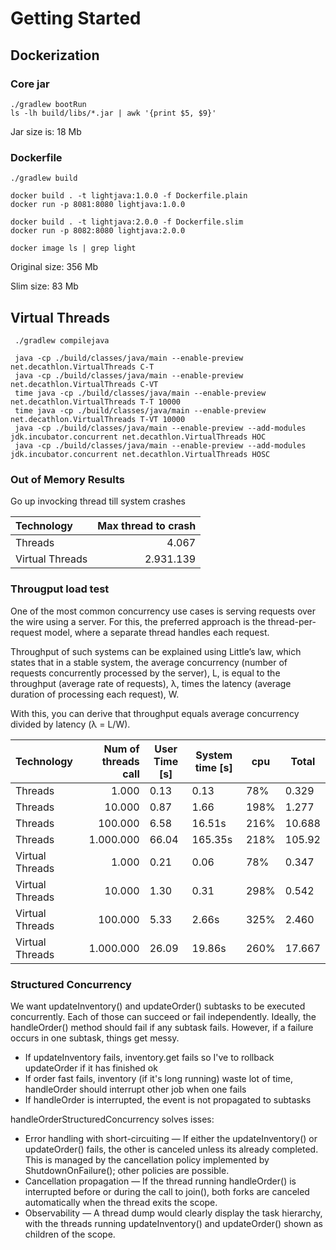 # Getting Started

## Dockerization
### Core jar
```shell
./gradlew bootRun
ls -lh build/libs/*.jar | awk '{print $5, $9}'
```
Jar size is: 18 Mb

### Dockerfile
```shell
./gradlew build

docker build . -t lightjava:1.0.0 -f Dockerfile.plain
docker run -p 8081:8080 lightjava:1.0.0

docker build . -t lightjava:2.0.0 -f Dockerfile.slim
docker run -p 8082:8080 lightjava:2.0.0

docker image ls | grep light
```

Original size: 356 Mb

Slim size: 83 Mb


## Virtual Threads
```shell
 ./gradlew compilejava
 
 java -cp ./build/classes/java/main --enable-preview net.decathlon.VirtualThreads C-T
 java -cp ./build/classes/java/main --enable-preview net.decathlon.VirtualThreads C-VT
 time java -cp ./build/classes/java/main --enable-preview net.decathlon.VirtualThreads T-T 10000
 time java -cp ./build/classes/java/main --enable-preview net.decathlon.VirtualThreads T-VT 10000
 java -cp ./build/classes/java/main --enable-preview --add-modules jdk.incubator.concurrent net.decathlon.VirtualThreads HOC
 java -cp ./build/classes/java/main --enable-preview --add-modules jdk.incubator.concurrent net.decathlon.VirtualThreads HOSC
```

### Out of Memory Results

Go up invocking thread till system crashes

| Technology      |           Max thread to crash |
|:----------------|------------------------------:|
| Threads         |                         4.067 |
| Virtual Threads |                     2.931.139 |


### Througput load test

One of the most common concurrency use cases is serving requests over the wire using a server. 
For this, the preferred approach is the thread-per-request model, where a separate thread handles each request. 

Throughput of such systems can be explained using Little’s law, which states that in a stable system, 
the average concurrency (number of requests concurrently processed by the server), L, is equal to the throughput (average rate of requests), λ, times the latency (average duration of processing each request), W. 

With this, you can derive that throughput equals average concurrency divided by latency (λ = L/W).


| Technology      | Num of threads call | User Time [s] | System time [s] | cpu  | Total  |
|:----------------|--------------------:|---------------|-----------------|------|--------|
| Threads         |               1.000 | 0.13          | 0.13            | 78%  | 0.329  |
| Threads         |              10.000 | 0.87          | 1.66            | 198% | 1.277  |
| Threads         |             100.000 | 6.58          | 16.51s          | 216% | 10.688 |
| Threads         |           1.000.000 | 66.04         | 165.35s         | 218% | 105.92 |
| Virtual Threads         |               1.000 | 0.21          | 0.06            | 78%  | 0.347  |
| Virtual Threads         |              10.000 | 1.30          | 0.31            | 298% | 0.542  |
| Virtual Threads         |             100.000 | 5.33          | 2.66s           | 325% | 2.460  |
| Virtual Threads         |           1.000.000 | 26.09         | 19.86s          | 260% | 17.667 |


### Structured Concurrency

We want updateInventory() and updateOrder() subtasks to be executed concurrently.
Each of those can succeed or fail independently. Ideally, the handleOrder() method should fail if any subtask fails. However, if a failure occurs in one subtask, things get messy.

* If updateInventory fails, inventory.get fails so I've to rollback updateOrder if it has finished ok
* If order fast fails, inventory (if it's long running) waste lot of time, handleOrder should interrupt other job when one fails
* If handleOrder is interrupted, the event is not propagated to subtasks

handleOrderStructuredConcurrency solves isses:
* Error handling with short-circuiting — If either the updateInventory() or updateOrder() fails, the other is canceled unless its already completed. This is managed by the cancellation policy implemented by ShutdownOnFailure(); other policies are possible.
* Cancellation propagation — If the thread running handleOrder() is interrupted before or during the call to join(), both forks are canceled automatically when the thread exits the scope.
* Observability — A thread dump would clearly display the task hierarchy, with the threads running updateInventory() and updateOrder() shown as children of the scope.


